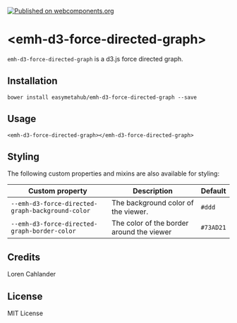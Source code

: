 [![Published on webcomponents.org](https://img.shields.io/badge/webcomponents.org-published-blue.svg)](https://www.webcomponents.org/element/owner/my-element)

# \<emh-d3-force-directed-graph\>


`emh-d3-force-directed-graph` is a d3.js force directed graph.



## Installation

```
bower install easymetahub/emh-d3-force-directed-graph --save
```

## Usage

```
<emh-d3-force-directed-graph></emh-d3-force-directed-graph>
```

## Styling

The following custom properties and mixins are also available for styling:

Custom property | Description | Default
----------------|-------------|----------
`--emh-d3-force-directed-graph-background-color` | The background color of the viewer. | `#ddd`
`--emh-d3-force-directed-graph-border-color` | The color of the border around the viewer | `#73AD21`


## Credits

Loren Cahlander

## License

MIT License